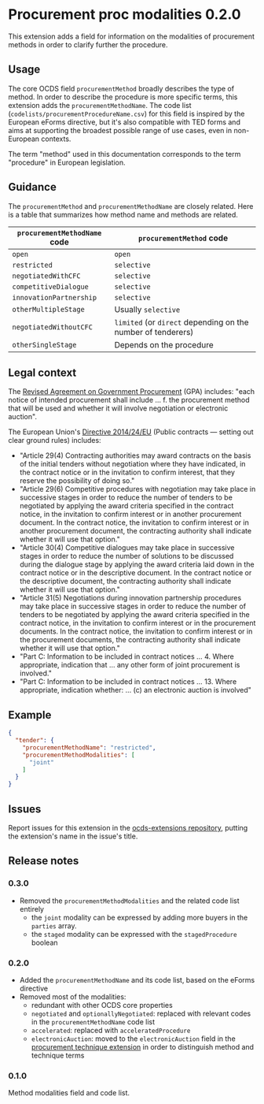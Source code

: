 # Procurement proc modalities 0.2.0

This extension adds a field for information on the modalities of procurement methods in order to clarify further the procedure.

## Usage

The core OCDS field `procurementMethod` broadly describes the type of method. In order to describe the procedure is more specific terms, this extension adds the `procurementMethodName`. The code list (`codelists/procurementProcedureName.csv`) for this field is inspired by the European eForms directive, but it's also compatible with TED forms and aims at supporting the broadest possible range of use cases, even in non-European contexts.

The term "method" used in this documentation corresponds to the term "procedure" in European legislation.

## Guidance

The `procurementMethod` and `procurementMethodName` are closely related. Here is a table that summarizes how method name and methods are related.

| `procurementMethodName` code | `procurementMethod` code                                     |
| ---------------------------- | ------------------------------------------------------------ |
| `open`                       | `open`                                                       |
| `restricted`                 | `selective`                                                  |
| `negotiatedWithCFC`          | `selective`                                                  |
| `competitiveDialogue`        | `selective`                                                  |
| `innovationPartnership`      | `selective`                                                  |
| `otherMultipleStage`         | Usually `selective`                                          |
| `negotiatedWithoutCFC`       | `limited` (or `direct` depending on the number of tenderers) |
| `otherSingleStage`           | Depends on the procedure                                     |

## Legal context

The [Revised Agreement on Government Procurement](https://www.wto.org/english/docs_e/legal_e/rev-gpr-94_01_e.htm) (GPA) includes: "each notice of intended procurement shall include … f. the procurement method that will be used and whether it will involve negotiation or electronic auction".

The European Union's [Directive 2014/24/EU](https://eur-lex.europa.eu/legal-content/EN/TXT/?uri=uriserv:OJ.L_.2014.094.01.0065.01.ENG) (Public contracts — setting out clear ground rules) includes:

* "Article 29(4) Contracting authorities may award contracts on the basis of the initial tenders without negotiation where they have indicated, in the contract notice or in the invitation to confirm interest, that they reserve the possibility of doing so."
* "Article 29(6) Competitive procedures with negotiation may take place in successive stages in order to reduce the number of tenders to be negotiated by applying the award criteria specified in the contract notice, in the invitation to confirm interest or in another procurement document. In the contract notice, the invitation to confirm interest or in another procurement document, the contracting authority shall indicate whether it will use that option."
* "Article 30(4) Competitive dialogues may take place in successive stages in order to reduce the number of solutions to be discussed during the dialogue stage by applying the award criteria laid down in the contract notice or in the descriptive document. In the contract notice or the descriptive document, the contracting authority shall indicate whether it will use that option."
* "Article 31(5) Negotiations during innovation partnership procedures may take place in successive stages in order to reduce the number of tenders to be negotiated by applying the award criteria specified in the contract notice, in the invitation to confirm interest or in the procurement documents. In the contract notice, the invitation to confirm interest or in the procurement documents, the contracting authority shall indicate whether it will use that option."
* "Part C: Information to be included in contract notices … 4. Where appropriate, indication that … any other form of joint procurement is involved."
* "Part C: Information to be included in contract notices … 13. Where appropriate, indication whether: … (c) an electronic auction is involved"

## Example

```json
{
  "tender": {
    "procurementMethodName": "restricted",
    "procurementMethodModalities": [
      "joint"
    ]
  }
}
```

## Issues

Report issues for this extension in the [ocds-extensions repository](https://github.com/open-contracting/ocds-extensions/issues), putting the extension's name in the issue's title.

## Release notes

### 0.3.0

- Removed the `procurementMethodModalities` and the related code list entirely
    - the `joint` modality can be expressed by adding more buyers in the `parties` array.
    - the `staged` modality can be expressed with the `stagedProcedure` boolean

### 0.2.0

- Added the `procurementMethodName` and its code list, based on the eForms directive
- Removed most of the modalities:
    - redundant with other OCDS core properties
    - `negotiated` and `optionallyNegotiated`: replaced with relevant codes in the `procurementMethodName` code list
    - `accelerated`: replaced with `acceleratedProcedure`
    - `electronicAuction`: moved to the `electronicAuction` field in the [procurement technique extension](https://github.com/open-contracting-extensions/ocds_procurement_techniques_extension) in order to distinguish method and technique terms


### 0.1.0

Method modalities field and code list.

